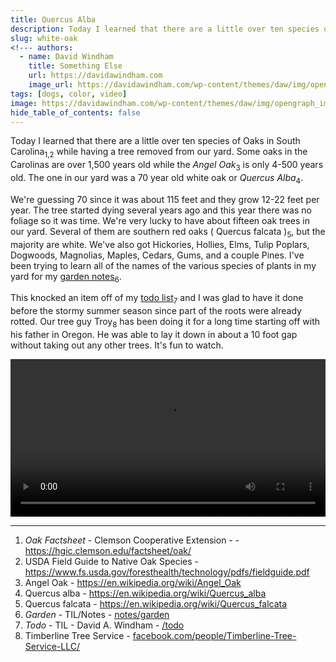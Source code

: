 ```yaml
---
title: Quercus Alba
description: Today I learned that there are a little over ten species of Oaks in South Carolina.
slug: white-oak
<!--- authors:
  - name: David Windham
    title: Something Else
    url: https://davidawindham.com
    image_url: https://davidawindham.com/wp-content/themes/daw/img/opengraph_image.jpg -->
tags: [dogs, color, video]
image: https://davidawindham.com/wp-content/themes/daw/img/opengraph_image.jpg
hide_table_of_contents: false
---
```


Today I learned that there are a little over ten species of Oaks in South Carolina<sub>1,2</sub> while having a tree removed from our yard. Some oaks in the Carolinas are over 1,500 years old while the _Angel Oak_<sub>3</sub> is only 4-500 years old. The one in our yard was a 70 year old white oak or _Quercus Alba_<sub>4</sub>. 

<!--truncate-->

We're guessing 70 since it was about 115 feet and they grow 12-22 feet per year. The tree started dying several years ago and this year there was no foliage so it was time. We're very lucky to have about fifteen oak trees in our yard. Several of them are southern red oaks ( Quercus falcata )<sub>5</sub>, but the majority are white. We've also got Hickories, Hollies, Elms, Tulip Poplars, Dogwoods, Magnolias, Maples, Cedars, Gums, and a couple Pines.  I've been trying to learn all of the names of the various species of plants in my yard for my [garden notes](/notes/garden)<sub>6</sub>. 

This knocked an item off of my [todo list](/todo)<sub>7</sub> and I was glad to have it done before the stormy summer season since part of the roots were already rotted. Our tree guy Troy<sub>8</sub> has been doing it for a long time starting off with his father in Oregon. He was able to lay it down in about a 10 foot gap without taking out any other trees. It's fun to watch.

<video src="https://davidawindham.com/media/dead_oak.mp4" width="100%" controls="controls">
</video>

---

1. _Oak Factsheet_ - Clemson Cooperative Extension - - <https://hgic.clemson.edu/factsheet/oak/>
2. USDA Field Guide to Native Oak Species - <https://www.fs.usda.gov/foresthealth/technology/pdfs/fieldguide.pdf>
3. Angel Oak - <https://en.wikipedia.org/wiki/Angel_Oak>
4. Quercus alba - <https://en.wikipedia.org/wiki/Quercus_alba>
5. Quercus falcata - <https://en.wikipedia.org/wiki/Quercus_falcata>
6. _Garden_ - TIL/Notes - [notes/garden](notes/garden)
7. _Todo_ - TIL - David A. Windham - [/todo](/todo)
8. Timberline Tree Service - [facebook.com/people/Timberline-Tree-Service-LLC/](https://www.facebook.com/people/Timberline-Tree-Service-LLC/100062993750660/)




